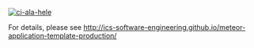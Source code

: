 [![ci-ala-hele](https://github.com/alahele/alahele/actions/workflows/ci.yml/badge.svg)](https://github.com/alahele/alahele/actions/workflows/ci.yml)

For details, please see http://ics-software-engineering.github.io/meteor-application-template-production/
